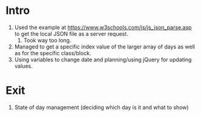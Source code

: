 # Intro
1. Used the example at https://www.w3schools.com/js/js_json_parse.asp to get the local JSON file as a server request.
    1. Took way too long.
2. Managed to get a specific index value of the larger array of days as well as for the specific class/block.
3. Using variables to change date and planning/using jQuery for updating values.
# Exit
1. State of day management (deciding which day is it and what to show)
